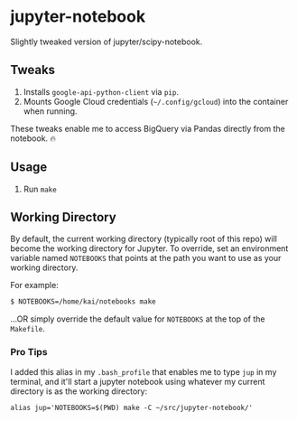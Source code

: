 # jupyter-notebook
Slightly tweaked version of jupyter/scipy-notebook.
## Tweaks

1. Installs `google-api-python-client` via `pip`.
2. Mounts Google Cloud credentials (`~/.config/gcloud`) into the container when running.

These tweaks enable me to access BigQuery via Pandas directly from the notebook. 🔥
## Usage

1. Run `make`

## Working Directory

By default, the current working directory (typically root of this repo) will become the working directory for Jupyter. To override, set an environment variable named `NOTEBOOKS` that points at the path you want to use as your working directory.

For example:

```bash
$ NOTEBOOKS=/home/kai/notebooks make
```

...OR simply override the default value for `NOTEBOOKS` at the top of the `Makefile`.

### Pro Tips

I added this alias in my `.bash_profile` that enables me to type `jup` in my terminal, and it'll start a jupyter notebook using whatever my current directory is as the working directory:
  
```
alias jup='NOTEBOOKS=$(PWD) make -C ~/src/jupyter-notebook/'
```
